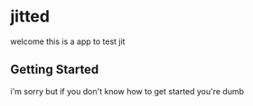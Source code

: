 # jitted

welcome this is a app to test jit

## Getting Started

i'm sorry but if you don't know how to get started you're dumb
